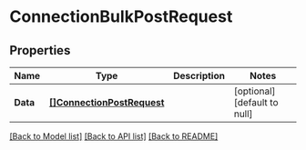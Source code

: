 # ConnectionBulkPostRequest

## Properties
Name | Type | Description | Notes
------------ | ------------- | ------------- | -------------
**Data** | [**[]ConnectionPostRequest**](ConnectionPostRequest.md) |  | [optional] [default to null]

[[Back to Model list]](../README.md#documentation-for-models) [[Back to API list]](../README.md#documentation-for-api-endpoints) [[Back to README]](../README.md)

